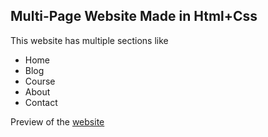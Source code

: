 <h2>Multi-Page Website Made in Html+Css</h2>
<p>This website has multiple sections like</p>
    <ul>
        <li>Home</li>
        <li>Blog</li>
        <li>Course</li>
        <li>About</li>
        <li>Contact</li>
    </ul>
    <p>Preview of the <a href = "https://edufordbynic.netlify.app/"> website </a></p>
    
        
